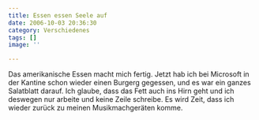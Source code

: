 ```yaml
---
title: Essen essen Seele auf
date: 2006-10-03 20:36:30
category: Verschiedenes
tags: []
image: ''

---
```


Das amerikanische Essen macht mich fertig. Jetzt hab ich bei Microsoft in der Kantine schon wieder einen Burgerg gegessen, und es war ein ganzes Salatblatt darauf. Ich glaube, dass das Fett auch ins Hirn geht und ich deswegen nur arbeite und keine Zeile schreibe. Es wird Zeit, dass ich wieder zurück zu meinen Musikmachgeräten komme.
